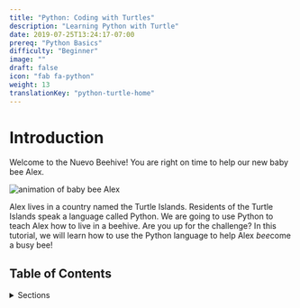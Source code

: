 ```yaml
---
title: "Python: Coding with Turtles"
description: "Learning Python with Turtle"
date: 2019-07-25T13:24:17-07:00
prereq: "Python Basics"
difficulty: "Beginner"
image: ""
draft: false
icon: "fab fa-python"
weight: 13
translationKey: "python-turtle-home"
---
```


# Introduction

Welcome to the Nuevo Beehive! You are right on time to help our new baby bee Alex. 

![animation of baby bee Alex](https://media1.giphy.com/media/ozjz5omKqJYex8CaDV/giphy.gif)

Alex lives in a country named the Turtle Islands. Residents of the Turtle Islands speak a language called Python. We are going to use Python to teach Alex how to live in a beehive. Are you up for the challenge? In this tutorial, we will learn how to use the Python language to help Alex *bee*come a busy bee!

## Table of Contents
<details>
<summary>Sections</summary>
{{% children %}}
</details>


